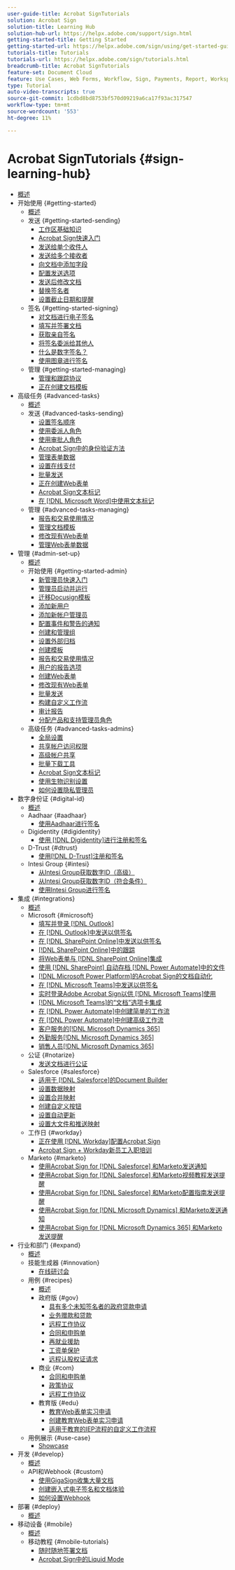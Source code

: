 ```yaml
---
user-guide-title: Acrobat SignTutorials
solution: Acrobat Sign
solution-title: Learning Hub
solution-hub-url: https://helpx.adobe.com/support/sign.html
getting-started-title: Getting Started
getting-started-url: https://helpx.adobe.com/sign/using/get-started-guide.html
tutorials-title: Tutorials
tutorials-url: https://helpx.adobe.com/sign/tutorials.html
breadcrumb-title: Acrobat SignTutorials
feature-set: Document Cloud
feature: Use Cases, Web Forms, Workflow, Sign, Payments, Report, Workspace, Deadline, Administration, Digital ID, Form, Integrations, Mobile, Skill Builder
type: Tutorial
auto-video-transcripts: true
source-git-commit: 1cdbd8bd8753bf570d09219a6ca17f93ac317547
workflow-type: tm+mt
source-wordcount: '553'
ht-degree: 11%

---
```



# Acrobat SignTutorials {#sign-learning-hub}

+ [概述](overview.md)
+ 开始使用 {#getting-started}
   + [概述](sign-beginner-tutorials/beginner-users-overview.md)
   + 发送 {#getting-started-sending}
      + [工作区基础知识](sign-beginner-tutorials/quick-tour.md)
      + [Acrobat Sign快速入门](sign-beginner-tutorials/new-sender.md)
      + [发送给单个收件人](sign-beginner-tutorials/send-to-single-recipient.md)
      + [发送给多个接收者](sign-beginner-tutorials/send-to-multiple-recipients.md)
      + [向文档中添加字段](sign-beginner-tutorials/adding-fields.md)
      + [配置发送选项](sign-beginner-tutorials/sending-options.md)
      + [发送后修改文档](sign-beginner-tutorials/modify-in-flight.md)
      + [替换签名者](sign-beginner-tutorials/replace-signer.md)
      + [设置截止日期和提醒](sign-beginner-tutorials/set-deadlines-reminders.md)
   + 签名 {#getting-started-signing}
      + [对文档进行电子签名](sign-beginner-tutorials/electronically-sign-a-document.md)
      + [填写并签署文档](sign-beginner-tutorials/fill-and-sign.md)
      + [获取亲自签名](sign-beginner-tutorials/sign-in-person.md)
      + [将签名委派给其他人](sign-beginner-tutorials/delegate-signing.md)
      + [什么是数字签名？](sign-beginner-tutorials/sign-with-a-digital-signature.md)
      + [使用图章进行签名](sign-beginner-tutorials/sign-with-a-stamp.md)
   + 管理 {#getting-started-managing}
      + [管理和跟踪协议](sign-beginner-tutorials/manage-and-track.md)
      + [正在创建文档模板](https://experienceleague.adobe.com/docs/document-cloud-learn/sign-learning-hub/admin-set-up/getting-started-admin/create-a-template.html)
+ 高级任务 {#advanced-tasks}
   + [概述](sign-advanced-users/advanced-users-overview.md)
   + 发送 {#advanced-tasks-sending}
      + [设置签名顺序](sign-advanced-users/setting-up-routing.md)
      + [使用委派人角色](sign-advanced-users/delegate-signature.md)
      + [使用审批人角色](sign-advanced-users/add-an-approver.md)
      + [Acrobat Sign中的身份验证方法](sign-advanced-users/authentication-methods.md)
      + [管理表单数据](sign-advanced-users/manage-form-data.md)
      + [设置在线支付](sign-advanced-users/set-up-online-payments.md)
      + [批量发送](https://experienceleague.adobe.com/docs/document-cloud-learn/sign-learning-hub/admin-set-up/getting-started-admin/megasign.html)
      + [正在创建Web表单](https://experienceleague.adobe.com/docs/document-cloud-learn/sign-learning-hub/admin-set-up/getting-started-admin/webform.html)
      + [Acrobat Sign文本标记](https://experienceleague.adobe.com/docs/document-cloud-learn/sign-learning-hub/admin-set-up/advanced-tasks-admins/adobe-sign-text-tagging.html)
      + [在 [!DNL Microsoft Word]中使用文本标记](sign-advanced-users/text-tagging-word.md)
   + 管理 {#advanced-tasks-managing}
      + [报告和交易使用情况](sign-advanced-users/creating-a-report.md)
      + [管理文档模板](sign-advanced-users/edit-a-template.md)
      + [修改现有Web表单](sign-advanced-users/modify-webform.md)
      + [管理Web表单数据](sign-advanced-users/manage-webform-data.md)
+ 管理 {#admin-set-up}
   + [概述](admin/intro-admin-overview.md)
   + 开始使用 {#getting-started-admin}
      + [新管理员快速入门](admin/get-started-admin.md)
      + [管理员启动并运行](admin/up-and-running-admin.md)
      + [迁移Docusign模板](admin/docusign-templates.md)
      + [添加新用户](admin/add-users-to-your-account.md)
      + [添加新帐户管理员](admin/add-admin.md)
      + [配置事件和警告的通知](admin/set-up-shared-events-and-alert.md)
      + [创建和管理组](admin/create-and-manage-groups.md)
      + [设置外部归档](admin/set-up-your-external-archive.md)
      + [创建模板](sign-advanced-users/create-a-template.md)
      + [报告和交易使用情况](https://experienceleague.adobe.com/en/docs/document-cloud-learn/sign-learning-hub/advanced-tasks/advanced-tasks-managing/creating-a-report)
      + [用户的报告选项](admin/report-options.md)
      + [创建Web表单](sign-advanced-users/webform.md)
      + [修改现有Web表单](https://experienceleague.adobe.com/docs/document-cloud-learn/sign-learning-hub/advanced-tasks/advanced-tasks-managing/modify-webform.html)
      + [批量发送](sign-advanced-users/megasign.md)
      + [构建自定义工作流](admin/building-a-custom-workflow.md)
      + [审计报告](admin/audit-reports.md)
      + [分配产品和支持管理员角色](admin/promote-admin.md)
   + 高级任务 {#advanced-tasks-admins}
      + [全局设置](admin/learn-about-global-settings.md)
      + [共享帐户访问权限](admin/share-account-access.md)
      + [高级帐户共享](admin/advanced-account-sharing.md)
      + [批量下载工具](admin/bulk-download-tool.md)
      + [Acrobat Sign文本标记](sign-advanced-users/adobe-sign-text-tagging.md)
      + [使用生物识别设置](admin/use-bio-pharma-settings.md)
      + [如何设置隐私管理员](admin/privacy.md)
+ 数字身份证 {#digital-id}
   + [概述](digitalid/digitalid-overview.md)
   + Aadhaar {#aadhaar}
      + [使用Aadhaar进行签名](digitalid/aadhaar-sign.md)
   + Digidentity {#digidentity}
      + [使用 [!DNL Digidentity]进行注册和签名](digitalid/digidentity-sign.md)
   + D-Trust {#dtrust}
      + [使用[!DNL D-Trust]注册和签名](digitalid/d-trust.md)
   + Intesi Group {#intesi}
      + [从Intesi Group获取数字ID（高级）](digitalid/intesi-advanced.md)
      + [从Intesi Group获取数字ID（符合条件）](digitalid/intesi-qualified.md)
      + [使用Intesi Group进行签名](digitalid/intesi-sign.md)
+ 集成 {#integrations}
   + [概述](integrations/integrations-overview.md)
   + Microsoft {#microsoft}
      + [填写并登录 [!DNL Outlook]](integrations/fill-and-sign-doc-microsoft-outlook.md)
      + [在 [!DNL Outlook]中发送以供签名](integrations/send-for-signature-with-outlook.md)
      + [在 [!DNL SharePoint Online]中发送以供签名](integrations/send-for-signature-with-sharepoint-online.md)
      + [ [!DNL SharePoint Online]中的跟踪](integrations/track-an-agreement-with-sharepoint-online.md)
      + [将Web表单与 [!DNL SharePoint Online]集成](integrations/integrate-web-form-sharepoint-online.md)
      + [使用 [!DNL SharePoint] 自动存档 [!DNL Power Automate]中的文件](integrations/auto-archive-sharepoint-power-automate.md)
      + [ [!DNL Microsoft Power Platform]的Acrobat Sign的文档自动化](integrations/documentautomation.md)
      + [在 [!DNL Microsoft Teams]中发送以供签名](integrations/adobe-sign-teams-mortgage.md)
      + [实时登录Adobe Acrobat Sign以供 [!DNL Microsoft Teams]使用](integrations/live-sign-microsoft-teams.md)
      + [ [!DNL Microsoft Teams]的“文档”选项卡集成](integrations/acrobat-sign-teams-documents-tab.md)
      + [在 [!DNL Power Automate]中创建简单的工作流](integrations/simple-workflow-power-automate.md)
      + [在 [!DNL Power Automate]中创建高级工作流](integrations/advanced-workflow-power-automate.md)
      + [客户服务的[!DNL Microsoft Dynamics 365]](integrations/dynamics-customer-service.md)
      + [外勤服务[!DNL Microsoft Dynamics 365]](integrations/dynamics-field-service.md)
      + [销售人员[!DNL Microsoft Dynamics 365]](integrations/dynamics-sales.md)
   + 公证 {#notarize}
      + [发送文档进行公证](integrations/send-document-notarize.md)
   + Salesforce {#salesforce}
      + [适用于 [!DNL Salesforce]的Document Builder](integrations/create-an-agreement-template.md)
      + [设置数据映射](integrations/set-up-data-mapping.md)
      + [设置合并映射](integrations/set-up-merging-map.md)
      + [创建自定义按钮](integrations/create-a-custom-button.md)
      + [设置自动更新](integrations/salesforce-automatic-updates.md)
      + [设置大文件和推送映射](integrations/salesforce-large-files.md)
   + 工作日 {#workday}
      + [正在使用 [!DNL Workday]配置Acrobat Sign](integrations/workday.md)
      + [Acrobat Sign + Workday新员工入职培训](integrations/acrobat-sign-workday-onboarding.md)
   + Marketo {#marketo}
      + [使用Acrobat Sign for [!DNL Salesforce] 和Marketo发送通知](integrations/marketo-salesforce-sms.md)
      + [使用Acrobat Sign for [!DNL Salesforce] 和Marketo视频教程发送提醒](integrations/marketo-salesforce-reminder-video.md)
      + [使用Acrobat Sign for [!DNL Salesforce] 和Marketo配置指南发送提醒](integrations/marketo-salesforce-reminder.md)
      + [使用Acrobat Sign for [!DNL Microsoft Dynamics] 和Marketo发送通知](integrations/marketo-dynamics-sms.md)
      + [使用Acrobat Sign for [!DNL Microsoft Dynamics 365] 和Marketo发送提醒](integrations/marketo-dynamics-reminder.md)
+ 行业和部门 {#expand}
   + [概述](sign-usecase/expand-inspire-overview.md)
   + 技能生成器 {#innovation}
      + [在线研讨会](sign-usecase/innovation-series.md)
   + 用例 {#recipes}
      + [概述](sign-usecase/recipes.md)
      + 政府版 {#gov}
         + [具有多个未知签名者的政府贷款申请](sign-usecase/webform-multiple-signers.md)
         + [业务赠款和贷款](sign-usecase/usecasegovgrants.md)
         + [远程工作协议](sign-usecase/usecasegovtelework.md)
         + [合同和申购单](sign-usecase/usecasegovcontracts.md)
         + [再就业援助](sign-usecase/usecasegovreemployment.md)
         + [工资单保护](sign-usecase/usecasegovpaycheck.md)
         + [远程认股权证请求](sign-usecase/usecasegovremote.md)
      + 商业 {#com}
         + [合同和申购单](sign-usecase/usecasecomcontracts.md)
         + [政策协议](sign-usecase/usecasecompolicy.md)
         + [远程工作协议](sign-usecase/usecasecomtelework.md)
      + 教育版 {#edu}
         + [教育Web表单实习申请](sign-usecase/usecase-edu-intern.md)
         + [创建教育Web表单实习申请](sign-usecase/usecase-edu-intern-create.md)
         + [适用于教育的IEP流程的自定义工作流程](sign-usecase/usecase-edu-iep.md)
   + 用例展示 {#use-case}
      + [Showcase](sign-usecase/use-case-showcase.md)
+ 开发 {#develop}
   + [概述](develop/develop-overview.md)
   + API和Webhook {#custom}
      + [使用GigaSign收集大量文档](develop/gigasign.md)
      + [创建嵌入式电子签名和文档体验](develop/embeddedesignature.md)
      + [如何设置Webhook](develop/webhooks.md)
+ 部署 {#deploy}
   + [概述](deploy-overview.md)
+ 移动设备 {#mobile}
   + [概述](mobile/mobile-overview.md)
   + 移动教程 {#mobile-tutorials}
      + [随时随地签署文档](mobile/sign-mobile.md)
      + [Acrobat Sign中的Liquid Mode](mobile/liquidmode.md)
